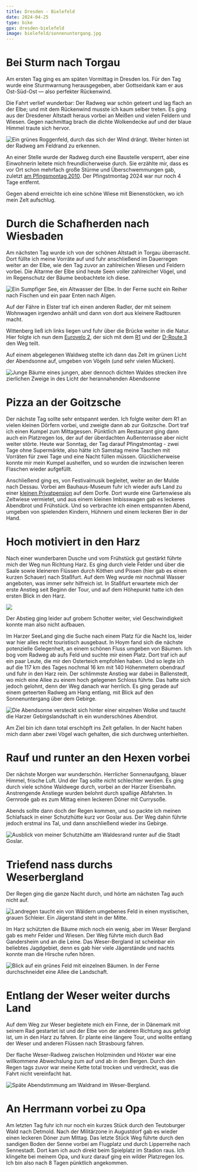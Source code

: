 ```yaml
---
title: Dresden - Bielefeld
date: 2024-04-25
type: bike
gpx: dresden-bielefeld
image: bielefeld/sonnenuntergang.jpg
---
```


# Bei Sturm nach Torgau

Am ersten Tag ging es am späten Vormittag in Dresden los.
Für den Tag wurde eine Sturmwarnung herausgegeben, aber Gottseidank kam er aus Ost-Süd-Ost — also perfekter Rückenwind.

Die Fahrt verlief wunderbar: Der Radweg war schön geteert und lag flach an der Elbe; und mit dem Rückenwind musste ich kaum selber treten.
Es ging aus der Dresdener Altstadt heraus vorbei an Meißen und vielen Feldern und Wiesen.
Gegen nachmittag brach die dichte Wolkendecke auf und der blaue Himmel traute sich hervor.

![Ein grünes Roggenfeld, durch das sich der Wind drängt. Weiter hinten ist der Radweg am Feldrand zu erkennen.](@assets/bielefeld/elbe.jpg)

An einer Stelle wurde der Radweg durch eine Baustelle versperrt, aber eine Einwohnerin leitete mich freundlicherweise durch.
Sie erzählte mir, dass es vor Ort schon mehrfach große Stürme und Überschwemmungen gab,
zuletzt [am Pfingsmontag 2010](https://de.wikipedia.org/wiki/Tornado_am_Pfingstmontag). Der Pfingstmontag 2024 war nur noch 4 Tage entfernt.

Gegen abend erreichte ich eine schöne Wiese mit Bienenstöcken, wo ich mein Zelt aufschlug.

# Durch die Schafherden nach Wiesbaden

Am nächsten Tag wurde ich von der schönen Altstadt in Torgau überrascht. Dort füllte ich meine Vorräte auf
und fuhr anschließend im Dauerregen weiter an der Elbe, wie den Tag zuvor an zahlreichen Wiesen und Feldern vorbei.
Die Altarme der Elbe sind heute Seen voller zahlreicher Vögel, und im Regenschutz der Bäume beobachtete ich diese.

![Ein Sumpfiger See, ein Altwasser der Elbe. In der Ferne sucht ein Reiher nach Fischen und ein paar Enten nach Algen.](@assets/bielefeld/reiher.jpg)

Auf der Fähre in Elster traf ich einen anderen Radler, der mit seinem Wohnwagen irgendwo anhält und dann von dort aus kleinere Radtouren macht.

Wittenberg ließ ich links liegen und fuhr über die Brücke weiter in die Natur.
Hier folgte ich nun dem [Eurovelo 2](https://de.eurovelo.com/ev2), der sich mit dem [R1](https://www.europaradweg-r1.de/tourenplaner) und der [D-Route 3](https://www.radroutenplaner-deutschland.de/veraDNetz_DE.asp) den Weg teilt.

Auf einem abgelegenen Waldweg stellte ich dann das Zelt im grünen Licht der Abendsonne auf, umgeben von Vögeln (und sehr vielen Mücken).

![Junge Bäume eines jungen, aber dennoch dichten Waldes strecken ihre zierlichen Zweige in des Licht der herannahenden Abendsonne](@assets/bielefeld/blätterdach.jpg)

# Pizza an der Goitzsche

Der nächste Tag sollte sehr entspannt werden. Ich folgte weiter dem R1 an vielen kleinen Dörfern vorbei,
und zweigte dann ab zur Goitzsche. Dort traf ich einen Kumpel zum Mittagessen. Pünktlich am Restaurant ging dann auch ein Platzregen los,
der auf der überdachten Außenterrasse aber nicht weiter störte.
Heute war Sonntag, der Tag darauf Pfingstmontag - zwei Tage ohne Supermärkte,
also hätte ich Samstag meine Taschen mit Vorräten für zwei Tage und eine Nacht füllen müssen.
Glücklicherweise konnte mir mein Kumpel aushelfen, und so wurden die inzwischen leeren Flaschen wieder aufgefüllt.

Anschließend ging es, von Festivalmusik begleitet, weiter an der Mulde nach Dessau.
Vorbei am Bauhaus-Museum fuhr ich wieder aufs Land zu einer [kleinen Privatpension](http://www.kuehnauer-see.de/) auf dem Dorfe.
Dort wurde eine Gartenwiese als Zeltwiese vermietet, und aus einem kleinen Imbisswagen gab es leckeres Abendbrot und Frühstück.
Und so verbrachte ich einen entspannten Abend, umgeben von spielenden Kindern, Hühnern und einem leckeren Bier in der Hand.

# Hoch motiviert in den Harz

Nach einer wunderbaren Dusche und vom Frühstück gut gestärkt führte mich der Weg nun Richtung Harz.
Es ging durch viele Felder und über die Saale sowie kleineren Flüssen durch Köthen und Pissen (hier gab es einen kurzen Schauer) nach Staßfurt.
Auf dem Weg wurde mir nochmal Wasser angeboten, was immer sehr hilfreich ist.
In Staßfurt erwartete mich der erste Anstieg seit Beginn der Tour, und auf dem Höhepunkt hatte ich den ersten Blick in den Harz.

![](@assets/bielefeld/harzblick.jpg)

Der Abstieg ging leider auf grobem Schotter weiter, viel Geschwindigkeit konnte man also nicht aufbauen.

Im Harzer SeeLand ging die Suche nach einem Platz für die Nacht los, leider war hier alles recht touristisch ausgebaut.
In Hoym fand sich die nächste potenzielle Gelegenheit, an einem schönen Fluss umgeben von Bäumen.
Ich bog vom Radweg ab aufs Feld und suchte mir einen Platz. Dort traf ich auf ein paar Leute, die mir den Osterteich empfohlen haben.
Und so legte ich auf die 117 km des Tages nochmal 16 km mit 140 Höhenmetern obendrauf und fuhr in den Harz rein.
Der schlimmste Anstieg war dabei in Ballenstedt, wo mich eine Allee zu einem hoch gelegenen Schloss führte.
Das hatte sich jedoch gelohnt, denn der Weg danach war herrlich. Es ging gerade auf einem geteerten Radweg am Hang entlang,
mit Blick auf den Sonnenuntergang über dem Gebirge.

![Die Abendsonne versteckt sich hinter einer einzelnen Wolke und taucht die Harzer Gebirgslandschaft in ein wunderschönes Abendrot.](@assets/bielefeld/sonnenuntergang.jpg)

Am Ziel bin ich dann total erschöpft ins Zelt gefallen. In der Nacht haben mich dann aber zwei Vögel wach gehalten, die sich durchweg unterhielten.

# Rauf und runter an den Hexen vorbei

Der nächste Morgen war wunderschön. Herrlicher Sonnenaufgang, blauer Himmel, frische Luft.
Und der Tag sollte nicht schlechter werden. Es ging durch viele schöne Waldwege durch, vorbei an der Harzer Eisenbahn.
Anstrengende Anstiege wurden belohnt durch spaßige Abfahrten. In Gernrode gab es zum Mittag einen leckeren Döner mit Currysoße.

Abends sollte dann doch der Regen kommen, und so packte ich meinen Schlafsack in einer Schutzhütte kurz vor Goslar aus.
Der Weg dahin führte jedoch erstmal ins Tal, und dann anschließend wieder ins Gebirge.

![Ausblick von meiner Schutzhütte am Waldesrand runter auf die Stadt Goslar.](@assets/bielefeld/goslar.jpg)

# Triefend nass durchs Weserbergland

Der Regen ging die ganze Nacht durch, und hörte am nächsten Tag auch nicht auf.

![Landregen taucht ein von Wäldern umgebenes Feld in einen mystischen, grauen Schleier. Ein Jägerstand steht in der Mitte.](@assets/bielefeld/harz_regen.jpg)

Im Harz schützten die Bäume mich noch ein wenig, aber im Weser Bergland gab es mehr Felder und Wiesen.
Der Weg führte mich durch Bad Gandersheim und an die Leine. Das Weser-Bergland ist scheinbar ein beliebtes Jagdgebiet,
denn es gab hier viele Jägerstände und nachts konnte man die Hirsche rufen hören.

![Blick auf ein grünes Feld mit einzelnen Bäumen. In der Ferne durchschneidet eine Allee die Landschaft.](@assets/bielefeld/weser_bergland.jpg)

# Entlang der Weser weiter durchs Land

Auf dem Weg zur Weser begleitete mich ein Finne, der in Dänemark mit seinem Rad gestartet ist und der Elbe von der anderen Richtung aus gefolgt ist,
um in den Harz zu fahren. Er plante eine längere Tour, und wollte entlang der Weser und anderen Flüssen nach Strasbourg fahren.

Der flache Weser-Radweg zwischen Holzminden und Höxter war eine willkommene Abwechslung zum auf und ab in den Bergen.
Durch den Regen tags zuvor war meine Kette total trocken und verdreckt, was die Fahrt nicht vereinfacht hat.

![Späte Abendstimmung am Waldrand im Weser-Bergland.](@assets/bielefeld/weser_bergland_sonnenuntergang.jpg)

# An Herrmann vorbei zu Opa

Am letzten Tag fuhr ich nur noch ein kurzes Stück durch den Teutoburger Wald nach Detmold.
Nach der Militärzone in Augustdorf gab es wieder einen leckeren Döner zum Mittag.
Das letzte Stück Weg führte durch den sandigen Boden der Senne vorbei am Flugplatz und durch Lipperreihe nach Sennestadt.
Dort kam ich auch direkt beim Spielplatz im Stadion raus.
Ich klingelte bei meinem Opa, und kurz darauf ging ein wilder Platzregen los. Ich bin also nach 8 Tagen pünktlich angekommen.
